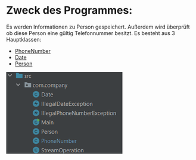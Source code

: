 # Zweck des Programmes:
Es werden Informationen zu Person gespeichert. Außerdem wird überprüft ob diese Person eine gültig Telefonnummer besitzt. 
Es besteht aus 3 Hauptklassen:

- [PhoneNumber](phoneNumber.md) 
- [Date](date.md) 
- [Person](person.md) 
<img src="docs/images/project.png" />
